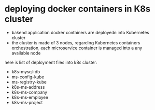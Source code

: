 # deploying docker containers in K8s cluster
- bakend application docker containers are deployedn into Kubernetes cluster
- the cluster is made of 3 nodes, regarding Kubernetes containers orchestration, each microservice container is managed into a any available node

here is list of deployment files into k8s cluster:
- k8s-mysql-db
- ms-config-kube
- ms-registry-kube
- k8s-ms-address
- k8s-ms-company
- k8s-ms-employee
- k8s-ms-project